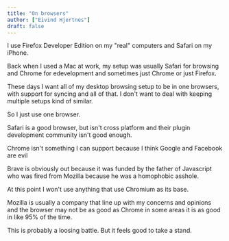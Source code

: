 ```yaml
---
title: "On browsers"
author: ["Eivind Hjertnes"]
draft: false
---
```


I use Firefox Developer Edition on my "real" computers and Safari on my iPhone.

Back when I used a Mac at work, my setup was usually Safari for browsing and Chrome for edevelopment and sometimes just Chrome or just Firefox.

These days I want all of my desktop browsing setup to be in one browsers, with support for syncing and all of that. I don't want to deal with keeping multiple setups kind of similar.

So I just use one browser.

Safari is a good browser, but isn't cross platform and their plugin development community isn't good enough.

Chrome isn't something I can support because I think Google and Facebook are evil

Brave is obviously out because it was funded by the father of Javascript who was fired from Mozilla because he was a homophobic asshole.

At this point I won't use anything that use Chromium as its base.

Mozilla is usually a company that line up with my concerns and opinions and the browser may not be as good as Chrome in some areas it is as good in like 95% of the time.

This is probably a loosing battle. But it feels good to take a stand.
